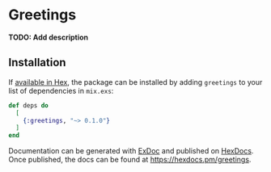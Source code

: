 # Greetings

**TODO: Add description**

## Installation

If [available in Hex](https://hex.pm/docs/publish), the package can be installed
by adding `greetings` to your list of dependencies in `mix.exs`:

```elixir
def deps do
  [
    {:greetings, "~> 0.1.0"}
  ]
end
```

Documentation can be generated with [ExDoc](https://github.com/elixir-lang/ex_doc)
and published on [HexDocs](https://hexdocs.pm). Once published, the docs can
be found at <https://hexdocs.pm/greetings>.

